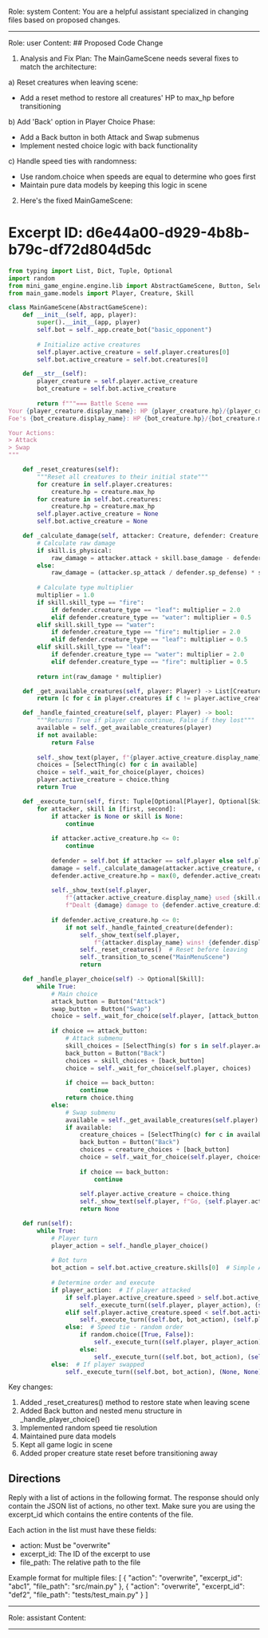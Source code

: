 Role: system
Content: You are a helpful assistant specialized in changing files based on proposed changes.
__________________
Role: user
Content: ## Proposed Code Change
1. Analysis and Fix Plan:
The MainGameScene needs several fixes to match the architecture:

a) Reset creatures when leaving scene:
- Add a reset method to restore all creatures' HP to max_hp before transitioning

b) Add 'Back' option in Player Choice Phase:
- Add a Back button in both Attack and Swap submenus
- Implement nested choice logic with back functionality

c) Handle speed ties with randomness:
- Use random.choice when speeds are equal to determine who goes first
- Maintain pure data models by keeping this logic in scene

2. Here's the fixed MainGameScene:

# Excerpt ID: d6e44a00-d929-4b8b-b79c-df72d804d5dc
```python main_game/scenes/main_game_scene.py
from typing import List, Dict, Tuple, Optional
import random
from mini_game_engine.engine.lib import AbstractGameScene, Button, SelectThing, create_from_game_database
from main_game.models import Player, Creature, Skill

class MainGameScene(AbstractGameScene):
    def __init__(self, app, player):
        super().__init__(app, player)
        self.bot = self._app.create_bot("basic_opponent")
        
        # Initialize active creatures
        self.player.active_creature = self.player.creatures[0]
        self.bot.active_creature = self.bot.creatures[0]

    def __str__(self):
        player_creature = self.player.active_creature
        bot_creature = self.bot.active_creature
        
        return f"""=== Battle Scene ===
Your {player_creature.display_name}: HP {player_creature.hp}/{player_creature.max_hp}
Foe's {bot_creature.display_name}: HP {bot_creature.hp}/{bot_creature.max_hp}

Your Actions:
> Attack
> Swap
"""

    def _reset_creatures(self):
        """Reset all creatures to their initial state"""
        for creature in self.player.creatures:
            creature.hp = creature.max_hp
        for creature in self.bot.creatures:
            creature.hp = creature.max_hp
        self.player.active_creature = None
        self.bot.active_creature = None

    def _calculate_damage(self, attacker: Creature, defender: Creature, skill: Skill) -> int:
        # Calculate raw damage
        if skill.is_physical:
            raw_damage = attacker.attack + skill.base_damage - defender.defense
        else:
            raw_damage = (attacker.sp_attack / defender.sp_defense) * skill.base_damage
            
        # Calculate type multiplier
        multiplier = 1.0
        if skill.skill_type == "fire":
            if defender.creature_type == "leaf": multiplier = 2.0
            elif defender.creature_type == "water": multiplier = 0.5
        elif skill.skill_type == "water":
            if defender.creature_type == "fire": multiplier = 2.0
            elif defender.creature_type == "leaf": multiplier = 0.5
        elif skill.skill_type == "leaf":
            if defender.creature_type == "water": multiplier = 2.0
            elif defender.creature_type == "fire": multiplier = 0.5
            
        return int(raw_damage * multiplier)

    def _get_available_creatures(self, player: Player) -> List[Creature]:
        return [c for c in player.creatures if c != player.active_creature and c.hp > 0]

    def _handle_fainted_creature(self, player: Player) -> bool:
        """Returns True if player can continue, False if they lost"""
        available = self._get_available_creatures(player)
        if not available:
            return False
            
        self._show_text(player, f"{player.active_creature.display_name} fainted! Choose a new creature!")
        choices = [SelectThing(c) for c in available]
        choice = self._wait_for_choice(player, choices)
        player.active_creature = choice.thing
        return True

    def _execute_turn(self, first: Tuple[Optional[Player], Optional[Skill]], second: Tuple[Optional[Player], Optional[Skill]]):
        for attacker, skill in [first, second]:
            if attacker is None or skill is None:
                continue
                
            if attacker.active_creature.hp <= 0:
                continue
                
            defender = self.bot if attacker == self.player else self.player
            damage = self._calculate_damage(attacker.active_creature, defender.active_creature, skill)
            defender.active_creature.hp = max(0, defender.active_creature.hp - damage)
            
            self._show_text(self.player, 
                f"{attacker.active_creature.display_name} used {skill.display_name}! "
                f"Dealt {damage} damage to {defender.active_creature.display_name}!")
                
            if defender.active_creature.hp <= 0:
                if not self._handle_fainted_creature(defender):
                    self._show_text(self.player, 
                        f"{attacker.display_name} wins! {defender.display_name} has no creatures left!")
                    self._reset_creatures()  # Reset before leaving
                    self._transition_to_scene("MainMenuScene")
                    return

    def _handle_player_choice(self) -> Optional[Skill]:
        while True:
            # Main choice
            attack_button = Button("Attack")
            swap_button = Button("Swap")
            choice = self._wait_for_choice(self.player, [attack_button, swap_button])
            
            if choice == attack_button:
                # Attack submenu
                skill_choices = [SelectThing(s) for s in self.player.active_creature.skills]
                back_button = Button("Back")
                choices = skill_choices + [back_button]
                choice = self._wait_for_choice(self.player, choices)
                
                if choice == back_button:
                    continue
                return choice.thing
            else:
                # Swap submenu
                available = self._get_available_creatures(self.player)
                if available:
                    creature_choices = [SelectThing(c) for c in available]
                    back_button = Button("Back")
                    choices = creature_choices + [back_button]
                    choice = self._wait_for_choice(self.player, choices)
                    
                    if choice == back_button:
                        continue
                        
                    self.player.active_creature = choice.thing
                    self._show_text(self.player, f"Go, {self.player.active_creature.display_name}!")
                    return None

    def run(self):
        while True:
            # Player turn
            player_action = self._handle_player_choice()
            
            # Bot turn
            bot_action = self.bot.active_creature.skills[0]  # Simple AI - always uses first skill
            
            # Determine order and execute
            if player_action:  # If player attacked
                if self.player.active_creature.speed > self.bot.active_creature.speed:
                    self._execute_turn((self.player, player_action), (self.bot, bot_action))
                elif self.player.active_creature.speed < self.bot.active_creature.speed:
                    self._execute_turn((self.bot, bot_action), (self.player, player_action))
                else:  # Speed tie - random order
                    if random.choice([True, False]):
                        self._execute_turn((self.player, player_action), (self.bot, bot_action))
                    else:
                        self._execute_turn((self.bot, bot_action), (self.player, player_action))
            else:  # If player swapped
                self._execute_turn((self.bot, bot_action), (None, None))
```

Key changes:
1. Added _reset_creatures() method to restore state when leaving scene
2. Added Back button and nested menu structure in _handle_player_choice()
3. Implemented random speed tie resolution
4. Maintained pure data models
5. Kept all game logic in scene
6. Added proper creature state reset before transitioning away

## Directions
Reply with a list of actions in the following format. The response should only contain the JSON list of actions, no other text.
Make sure you are using the excerpt_id which contains the entire contents of the file.

Each action in the list must have these fields:
- action: Must be "overwrite"
- excerpt_id: The ID of the excerpt to use
- file_path: The relative path to the file

Example format for multiple files:
[
    {
        "action": "overwrite",
        "excerpt_id": "abc1",
        "file_path": "src/main.py"
    },
    {
        "action": "overwrite",
        "excerpt_id": "def2",
        "file_path": "tests/test_main.py"
    }
]
__________________
Role: assistant
Content: 
__________________
